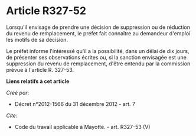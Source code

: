 # Article R327-52

Lorsqu'il envisage de prendre une décision de suppression ou de réduction du revenu de remplacement, le préfet fait connaître
au demandeur d'emploi les motifs de sa décision. 

Le préfet informe l'intéressé qu'il a la possibilité, dans un délai de dix jours, de présenter ses observations écrites ou,
si la sanction envisagée est une suppression du revenu de remplacement, d'être entendu par la commission prévue à l'article
R. 327-53.

**Liens relatifs à cet article**

_Créé par_:

  - Décret n°2012-1566 du 31 décembre 2012 - art. 7

_Cite_:

  - Code du travail applicable à Mayotte. - art. R327-53 (V)
